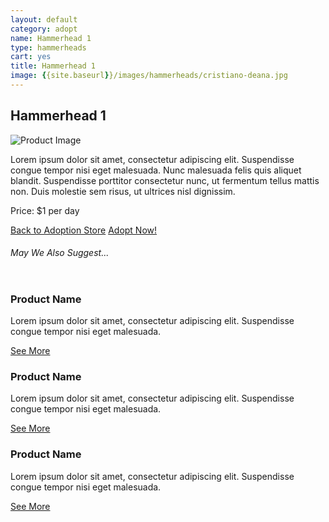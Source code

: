 ```yaml
---
layout: default
category: adopt
name: Hammerhead 1
type: hammerheads
cart: yes
title: Hammerhead 1
image: {{site.baseurl}}/images/hammerheads/cristiano-deana.jpg
---
```


<main class="product-details" role="main">
	<h2>Hammerhead 1</h2>
	<div class="grid">
		<div class="unit unit-s-1 unit-m-1-2 unit-l-1-2">
			<img class="img-flex" src="{{site.baseurl}}/images/hammerheads/cristiano-deana.jpg" alt="Product Image">
		</div>
		<div class="unit unit-s-1 unit-m-1-2 unit-l-1-2">
			<p class="description">Lorem ipsum dolor sit amet, consectetur adipiscing elit. Suspendisse congue tempor nisi eget malesuada. Nunc malesuada felis quis aliquet blandit. Suspendisse porttitor consectetur nunc, ut fermentum tellus mattis non. Duis molestie sem risus, ut ultrices nisl dignissim.</p>
		</div>
		<div class="unit unit-s-1 unit-l-1-2">
			<p>Price: $1 per day</p>
			<a class="btn btn-alt2" href="{{site.baseurl}}/adopt/">Back to Adoption Store</a>
			<a class="btn giga btn-alt" href="{{site.baseurl}}/cart/">Adopt Now!</a>
		</div>
	</div>
	<div class="unit unit-s-1">
		<h6>May We Also Suggest...</h6>
		<div class="unit unit-s-1 unit-m-1-2 unit-l-1-3">
			<img src="http://placehold.it/100x100" alt="">
			<h3 class="milli">Product Name</h3>
			<p>Lorem ipsum dolor sit amet, consectetur adipiscing elit. Suspendisse congue tempor nisi eget malesuada.</p>
			<a class="btn micro" href="{{site.baseurl}}/adopt/hammerhead-2/">See More</a>
		</div>
		<div class="unit unit-s-1 unit-m-1-2 unit-l-1-3">
			<img src="http://placehold.it/100x100" alt="">
			<h3 class="milli">Product Name</h3>
			<p>Lorem ipsum dolor sit amet, consectetur adipiscing elit. Suspendisse congue tempor nisi eget malesuada.</p>
			<a class="btn micro" href="{{site.baseurl}}/adopt/hammerhead-3/">See More</a>
		</div>
		<div class="unit unit-s-1 unit-l-1-3">
			<img src="http://placehold.it/100x100" alt="">
			<h3 class="milli">Product Name</h3>
			<p>Lorem ipsum dolor sit amet, consectetur adipiscing elit. Suspendisse congue tempor nisi eget malesuada.</p>
			<a class="btn micro" href="{{site.baseurl}}/adopt/hammerhead-4/">See More</a>
		</div>
	</div>
</main>